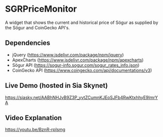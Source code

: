 # SGRPriceMonitor
A widget that shows the current and historical price of Sögur as supplied by the Sögur and CoinGecko API's.
## Dependencies
- jQuery (https://www.jsdelivr.com/package/npm/jquery)
- ApexCharts (https://www.jsdelivr.com/package/npm/apexcharts)
- Sögur API (https://sogur-info.sogur.com/sogur_rates_info.json)
- CoinGecko API (https://www.coingecko.com/api/documentations/v3)
## Live Demo (hosted in Sia Skynet)
https://siasky.net/AABhNHJvB9Z3P_yvtZCumnKJEoSJFb4RwKtxhhyE9lmrYA
## Video Explanation
https://youtu.be/BznR-rpIsmg
